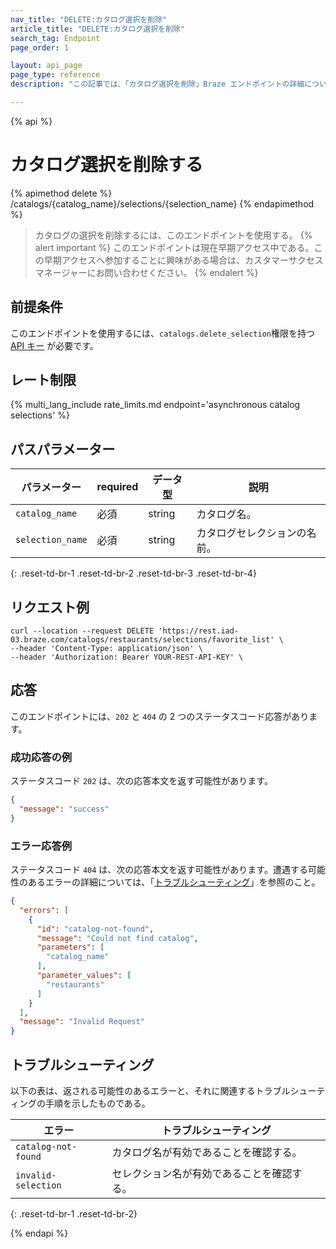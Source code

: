 ```yaml
---
nav_title: "DELETE:カタログ選択を削除"
article_title: "DELETE:カタログ選択を削除"
search_tag: Endpoint
page_order: 1

layout: api_page
page_type: reference
description: "この記事では、「カタログ選択を削除」Braze エンドポイントの詳細について説明します。"

---
```

{% api %}
# カタログ選択を削除する
{% apimethod delete %}
/catalogs/{catalog_name}/selections/{selection_name}
{% endapimethod %}

> カタログの選択を削除するには、このエンドポイントを使用する。
{% alert important %}
このエンドポイントは現在早期アクセス中である。この早期アクセスへ参加することに興味がある場合は、カスタマーサクセスマネージャーにお問い合わせください。
{% endalert %}

## 前提条件

このエンドポイントを使用するには、`catalogs.delete_selection`権限を持つ [API キー]({{site.baseurl}}/api/basics#rest-api-key/) が必要です。

## レート制限

{% multi_lang_include rate_limits.md endpoint='asynchronous catalog selections' %}

## パスパラメーター

| パラメーター        | required | データ型 | 説明                    |
| ---------------- | -------- | --------- | ------------------------------ |
| `catalog_name`   | 必須 | string    | カタログ名。           |
| `selection_name` | 必須 | string    | カタログセレクションの名前。 |
{: .reset-td-br-1 .reset-td-br-2 .reset-td-br-3 .reset-td-br-4}

## リクエスト例

```
curl --location --request DELETE 'https://rest.iad-03.braze.com/catalogs/restaurants/selections/favorite_list' \
--header 'Content-Type: application/json' \
--header 'Authorization: Bearer YOUR-REST-API-KEY' \
```

## 応答

このエンドポイントには、`202` と `404` の 2 つのステータスコード応答があります。

### 成功応答の例

ステータスコード `202` は、次の応答本文を返す可能性があります。

```json
{
  "message": "success"
}
```

### エラー応答例

ステータスコード `404` は、次の応答本文を返す可能性があります。遭遇する可能性のあるエラーの詳細については、「[トラブルシューティング](#troubleshooting)」を参照のこと。

```json
{
  "errors": [
    {
      "id": "catalog-not-found",
      "message": "Could not find catalog",
      "parameters": [
        "catalog_name"
      ],
      "parameter_values": [
        "restaurants"
      ]
    }
  ],
  "message": "Invalid Request"
}
```

## トラブルシューティング 

以下の表は、返される可能性のあるエラーと、それに関連するトラブルシューティングの手順を示したものである。

| エラー                | トラブルシューティング                                          |
| -------------------- | -------------------------------------------------------- |
| `catalog-not-found`  | カタログ名が有効であることを確認する。                    |
| `invalid-selection`  | セレクション名が有効であることを確認する。                  |
{: .reset-td-br-1 .reset-td-br-2}

{% endapi %}